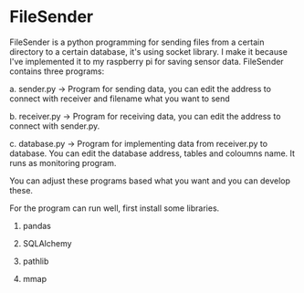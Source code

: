 # FileSender
FileSender is a python programming for sending files from a certain directory to a certain database, it's using socket library. I make it because I've implemented it to my raspberry pi for saving sensor data. FileSender contains three programs:

a. sender.py -> Program for sending data, you can edit the address to connect with receiver and filename what you         want to send 

b. receiver.py -> Program for receiving data, you can edit the address to connect with sender.py.

c. database.py -> Program for implementing data from receiver.py to database. You can edit the database address, tables and coloumns name. It runs as monitoring program.

You can adjust these programs based what you want and you can develop these.

For the program can run well, first install some libraries.

1. pandas

2. SQLAlchemy

3. pathlib

4. mmap

